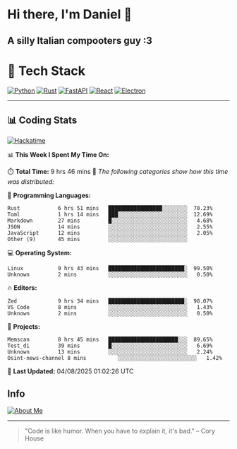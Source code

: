# Hi there, I'm Daniel 👋

## A silly Italian compooters guy :3

# 🚀 Tech Stack

[![Python](https://img.shields.io/badge/Python-3.13%2B-blue?style=for-the-badge&logo=python&logoColor=white)](https://www.python.org/)
[![Rust](https://img.shields.io/badge/Rust-1.87%2B-black?style=for-the-badge&logo=rust&logoColor=white)](https://www.rust-lang.org/)
[![FastAPI](https://img.shields.io/badge/FastAPI-0.110.0%2B-green?style=for-the-badge&logo=fastapi&logoColor=white)](https://fastapi.tiangolo.com/)
[![React](https://img.shields.io/badge/React-19.1.0%2B-blue?style=for-the-badge&logo=react&logoColor=white)](https://react.dev/)
[![Electron](https://img.shields.io/badge/Electron-36.2.0%2B-dark?style=for-the-badge&logo=electron&logoColor=white)](https://www.electronjs.org/)

---

## 📊 Coding Stats

[![Hackatime](https://img.shields.io/badge/Hackatime-Hack%20Club-orange?style=for-the-badge&logo=wakatime&logoColor=white)](https://hackatime.hackclub.com)

<!--START_SECTION:waka-->
📊 **This Week I Spent My Time On:**

⏱️ **Total Time:** 9 hrs 46 mins
📝 *The following categories show how this time was distributed:*

💬 **Programming Languages:**
```text
Rust            6 hrs 51 mins   █████████████████░░░░░░░░  70.23%
Toml            1 hrs 14 mins   ███░░░░░░░░░░░░░░░░░░░░░░  12.69%
Markdown        27 mins         █░░░░░░░░░░░░░░░░░░░░░░░░   4.68%
JSON            14 mins         ░░░░░░░░░░░░░░░░░░░░░░░░░   2.55%
JavaScript      12 mins         ░░░░░░░░░░░░░░░░░░░░░░░░░   2.05%
Other (9)       45 mins         ░░░░░░░░░░░░░░░░░░░░░░░░░
```

💻 **Operating System:**
```text
Linux           9 hrs 43 mins   ████████████████████████░  99.50%
Unknown         2 mins          ░░░░░░░░░░░░░░░░░░░░░░░░░   0.50%
```

🔥 **Editors:**
```text
Zed             9 hrs 34 mins   ████████████████████████░  98.07%
VS Code         8 mins          ░░░░░░░░░░░░░░░░░░░░░░░░░   1.43%
Unknown         2 mins          ░░░░░░░░░░░░░░░░░░░░░░░░░   0.50%
```

📁 **Projects:**
```text
Memscan         8 hrs 45 mins   ██████████████████████░░░  89.65%
Test_di         39 mins         █░░░░░░░░░░░░░░░░░░░░░░░░   6.69%
Unknown         13 mins         ░░░░░░░░░░░░░░░░░░░░░░░░░   2.24%
Osint-news-channel 8 mins          ░░░░░░░░░░░░░░░░░░░░░░░░░   1.42%
```

📅 **Last Updated:** 04/08/2025 01:02:26 UTC

<!--END_SECTION:waka-->


## Info
[![About Me](https://img.shields.io/badge/About--Me-black?style=for-the-badge&logo=numpy&logoColor=white)](https://danielscos.github.io/about_me)

---

> "Code is like humor. When you have to explain it, it's bad." – Cory House
